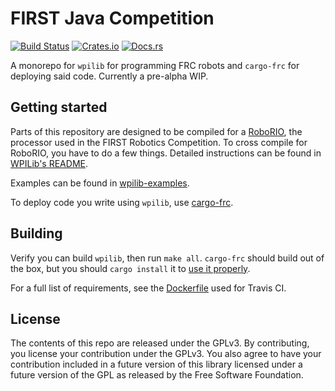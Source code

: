 # FIRST Java Competition

[![Build Status](https://travis-ci.org/Lytigas/first-rust-competition.svg?branch=master)](https://travis-ci.org/Lytigas/first-rust-competition)
[![Crates.io](https://img.shields.io/crates/v/wpilib.svg)](https://crates.io/crates/wpilib/)
[![Docs.rs](https://docs.rs/wpilib/badge.svg)](https://docs.rs/wpilib)

A monorepo for `wpilib` for programming FRC robots and `cargo-frc` for deploying said code. Currently a pre-alpha WIP.

## Getting started

Parts of this repository are designed to be compiled for a [RoboRIO](http://sine.ni.com/nips/cds/view/p/lang/en/nid/213308), the
processor used in the FIRST Robotics Competition. To cross compile for RoboRIO, you have to do a few things.
Detailed instructions can be found in [WPILib's README](wpilib/README.md).

Examples can be found in [wpilib-examples](wpilib-examples).

To deploy code you write using `wpilib`, use [cargo-frc](cargo-frc).

## Building

Verify you can build `wpilib`, then run `make all`. `cargo-frc` should build out of the box, but you should `cargo install` it
to [use it properly](cargo-frc/README.md).

For a full list of requirements, see the [Dockerfile](Dockerfile) used for Travis CI.

## License

The contents of this repo are released under the GPLv3.
By contributing, you license your contribution under the GPLv3.
You also agree to have your contribution included in a future
version of this library licensed under a future version of the GPL
as released by the Free Software Foundation.
